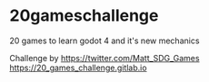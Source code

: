 # 20gameschallenge
20 games to learn godot 4 and it's new mechanics

Challenge by
https://twitter.com/Matt_SDG_Games https://20_games_challenge.gitlab.io
